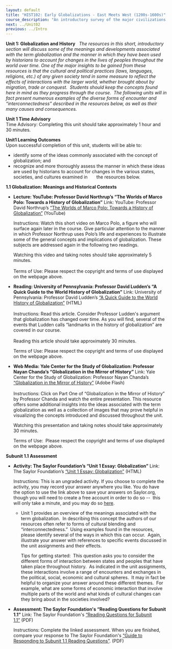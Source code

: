 ```yaml
---
layout: default
title: "HIST102: Early Globalizations - East Meets West (1200s-1600s)"
course_description: "An introductory survey of the major civilizations from the Middle Ages to the Early Modern Era, focusing on the political, social, cultural, and economic interactions and exchanges between those civilizations."
next: ../Unit02
previous: ../Intro
---
```

**Unit 1: Globalization and History** <span id="1"></span> 
*The resources in this short, introductory section will discuss some of
the meanings and developments associated with the term globalization and
the manner in which they have been used by historians to account for
changes in the lives of peoples throughout the world over time. One of
the major insights to be gained from these resources is that the
cultural and political practices (laws, languages, religions, etc.) of
any given society tend in some measure to reflect the effects of
interactions with the larger world, whether brought about by migration,
trade or conquest.  Students should keep the concepts found here in mind
as they progress through the course.  The following units will in fact
present numerous examples of the diverse forms of encounter and
“interconnectedness” described in the resources below, as well as their
many causes and consequences.*

**Unit 1 Time Advisory**  
Time Advisory: Completing this unit should take approximately 1 hour and
30 minutes.

**Unit1 Learning Outcomes**  
Upon successful completion of this unit, students will be able to:
-   identify some of the ideas commonly associated with the concept of
    globalization; and
-   recognize and more thoroughly assess the manner in which these ideas
    are used by historians to account for changes in the various states,
    societies, and cultures examined in       the resources below.

**1.1 Globalization: Meanings and Historical Contexts** <span
id="1.1"></span> 
-   **Lecture: YouTube: Professor David Northrup’s “The Worlds of Marco
    Polo: Towards a History of Globalization”**
    Link: YouTube: Professor David Northrup’s [“The Worlds of Marco
    Polo: Towards a History of
    Globalization”](http://www.youtube.com/watch?v=E1B7Dchvtr4 "The Worlds of Marco Polo: towards a History of Globalization, David Northrup") (YouTube)  
      
     Instructions: Watch this short video on Marco Polo, a figure who
    will surface again later in the course. Give particular attention to
    the manner in which Professor Northrup uses Polo’s life and
    experiences to illustrate some of the general concepts and
    implications of globalization. These subjects are addressed again in
    the following two readings.  
      
     Watching this video and taking notes should take approximately 5
    minutes.   
             
     Terms of Use: Please respect the copyright and terms of use
    displayed on the webpage above.

-   **Reading: University of Pennsylvania: Professor David Ludden’s “A
    Quick Guide to the World History of Globalization”**
    Link: University of Pennsylvania: Professor David Ludden’s [“A Quick
    Guide to the World History of
    Globalization”](http://www.sas.upenn.edu/%7Edludden/global1.htm) (HTML)  
        
     Instructions: Read this article. Consider Professor Ludden's
    argument that globalization has changed over time. As you will find,
    several of the events that Ludden calls “landmarks in the history of
    globalization” are covered in our course.  
        
     Reading this article should take approximately 30 minutes.  
      
     Terms of Use: Please respect the copyright and terms of use
    displayed on the webpage above.

-   **Web Media: Yale Center for the Study of Globalization: Professor
    Nayan Chanda’s “Globalization in the Mirror of History”**
    Link: Yale Center for the Study of Globalization: Professor Nayan
    Chanda’s [“Globalization in the Mirror of
    History”](http://yaleglobal.yale.edu/about/history.jsp) (Adobe
    Flash)  
        
     Instructions: Click on Part One of “Globalization in the Mirror of
    History” by Professor Chanda and watch the entire presentation. This
    resource offers some additional insights into the ideas associated
    with the term globalization as well as a collection of images that
    may prove helpful in visualizing the concepts introduced and
    discussed throughout the unit.  
      
     Watching this presentation and taking notes should take
    approximately 30 minutes.  
      
     Terms of Use:  Please respect the copyright and terms of use
    displayed on the webpage above.

**Subunit 1.1 Assessment** <span id="1.2"></span> 
-   **Activity: The Saylor Foundation’s “Unit 1 Essay: Globalization”**
    Link: The Saylor Foundation’s [“Unit 1 Essay:
    Globalization”](http://school.saylor.org/mod/quiz/view.php?id=1976)
    (HTML)  
      
     Instructions: This is an ungraded activity. If you choose to
    complete the activity, you may record your answer anywhere you like.
    You do have the option to use the link above to save your answers on
    Saylor.org, though you will need to create a free account in order
    to do so --  this will only take a minute, and you may do
    so [here](http://eportfolio.saylor.org/users/sign_up).  
      

    -   Unit 1 provides an overview of the meanings associated with the
        term globalization.  In describing this concept the authors of
        our resources often refer to forms of cultural blending and
        “interconnectedness.”  Using examples found in the resources,
        please identify several of the ways in which this can occur. 
        Again, illustrate your answer with references to specific events
        discussed in the unit assignments and their effects.  
          
         Tips for getting started:  This question asks you to consider
        the different forms of interaction between states and peoples
        that have taken place throughout history.  As indicated in the
        unit assignments, these interactions involve a range of
        encounters and exchanges in the political, social, economic and
        cultural spheres.  It may in fact be helpful to organize your
        answer around these different themes.  For example, what are
        some forms of economic interaction that involve multiple parts
        of the world and what kinds of cultural changes can they bring
        about in the societies involved?

-   **Assessment: The Saylor Foundation's “Reading Questions for Subunit
    1.1”**
    Link: The Saylor Foundation's [“Reading Questions for Subunit
    1.1”](http://www.saylor.org/site/wp-content/uploads/2011/08/HIST102-Reading-Questions-for-Subunit-1.1-FINAL.pdf) (PDF)  
      
     Instructions: Complete the linked assessment. When you are
    finished, compare your response to The Saylor Foundation's [“Guide
    to Responding to Subunit 1.1 Reading
    Questions”](http://www.saylor.org/site/wp-content/uploads/2011/08/HIST102-Guide-to-Responding-to-Subunit-1.1-FINAL.pdf). (PDF)


